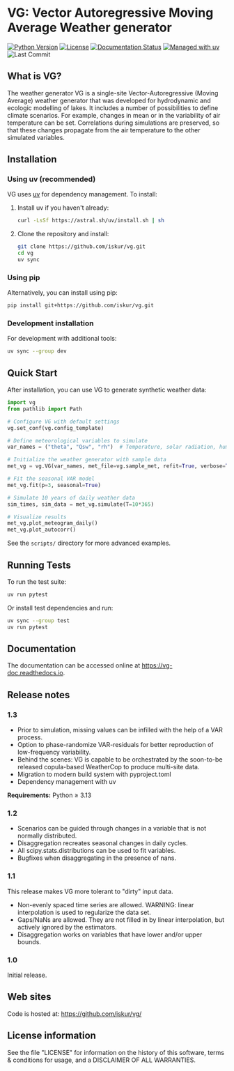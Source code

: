 # VG: Vector Autoregressive Moving Average Weather generator

[![Python Version](https://img.shields.io/badge/python-3.13+-blue.svg)](https://www.python.org/downloads/)
[![License](https://img.shields.io/badge/license-BSD-green.svg)](LICENSE)
[![Documentation Status](https://readthedocs.org/projects/vg-doc/badge/?version=latest)](https://vg-doc.readthedocs.io)
[![Managed with uv](https://img.shields.io/badge/managed_with-uv-blue)](https://github.com/astral-sh/uv)
![Last Commit](https://img.shields.io/github/last-commit/iskur/vg)

## What is VG?

The weather generator VG is a single-site Vector-Autoregressive (Moving
Average) weather generator that was developed for hydrodynamic and
ecologic modelling of lakes. It includes a number of possibilities to
define climate scenarios. For example, changes in mean or in the
variability of air temperature can be set. Correlations during
simulations are preserved, so that these changes propagate from the air
temperature to the other simulated variables.

## Installation

### Using uv (recommended)

VG uses [uv](https://docs.astral.sh/uv/) for dependency management. To install:

1. Install uv if you haven't already:
   ```bash
   curl -LsSf https://astral.sh/uv/install.sh | sh
   ```

2. Clone the repository and install:
   ```bash
   git clone https://github.com/iskur/vg.git
   cd vg
   uv sync
   ```

### Using pip

Alternatively, you can install using pip:

```bash
pip install git+https://github.com/iskur/vg.git
```

### Development installation

For development with additional tools:

```bash
uv sync --group dev
```

## Quick Start

After installation, you can use VG to generate synthetic weather data:

```python
import vg
from pathlib import Path

# Configure VG with default settings
vg.set_conf(vg.config_template)

# Define meteorological variables to simulate
var_names = ("theta", "Qsw", "rh")  # Temperature, solar radiation, humidity

# Initialize the weather generator with sample data
met_vg = vg.VG(var_names, met_file=vg.sample_met, refit=True, verbose=True)

# Fit the seasonal VAR model
met_vg.fit(p=3, seasonal=True)

# Simulate 10 years of daily weather data
sim_times, sim_data = met_vg.simulate(T=10*365)

# Visualize results
met_vg.plot_meteogram_daily()
met_vg.plot_autocorr()
```

See the `scripts/` directory for more advanced examples.

## Running Tests

To run the test suite:

```bash
uv run pytest
```

Or install test dependencies and run:

```bash
uv sync --group test
uv run pytest
```

## Documentation

The documentation can be accessed online at
<https://vg-doc.readthedocs.io>.

<!-- The source package also ships with the sphinx-based documentation source -->
<!-- in the `doc` folder. Having [sphinx](sphinx.pocoo.org) installed, it can -->
<!-- be built by typing: -->

<!--     make html -->

<!-- inside the `doc` folder. -->

## Release notes

### 1.3

- Prior to simulation, missing values can be infilled with the help of a VAR process.
- Option to phase-randomize VAR-residuals for better reproduction of low-frequency variability.
- Behind the scenes: VG is capable to be orchestrated by the soon-to-be released copula-based WeatherCop to produce multi-site data.
- Migration to modern build system with pyproject.toml
- Dependency management with uv

**Requirements:** Python ≥ 3.13

### 1.2

- Scenarios can be guided through changes in a variable that is not
  normally distributed.
- Disaggregation recreates seasonal changes in daily cycles.
- All scipy.stats.distributions can be used to fit variables.
- Bugfixes when disaggregating in the presence of nans.

### 1.1

This release makes VG more tolerant to \"dirty\" input data.

- Non-evenly spaced time series are allowed. WARNING: linear
  interpolation is used to regularize the data set.
- Gaps/NaNs are allowed. They are not filled in by linear interpolation,
  but actively ignored by the estimators.
- Disaggregation works on variables that have lower and/or upper bounds.

### 1.0

Initial release.

## Web sites

Code is hosted at: <https://github.com/iskur/vg/>

## License information

See the file \"LICENSE\" for information on the history of this
software, terms & conditions for usage, and a DISCLAIMER OF ALL
WARRANTIES.

